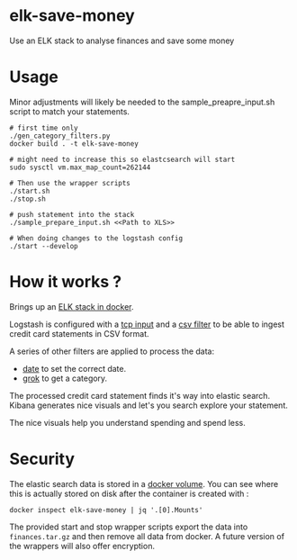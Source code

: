 # elk-save-money
Use an ELK stack to analyse finances and save some money

Usage
=====

Minor adjustments will likely be needed to the sample_preapre_input.sh script to match your
statements. 

    # first time only 
    ./gen_category_filters.py
    docker build . -t elk-save-money 
    
    # might need to increase this so elastcsearch will start 
    sudo sysctl vm.max_map_count=262144

    # Then use the wrapper scripts
    ./start.sh
    ./stop.sh

    # push statement into the stack
    ./sample_prepare_input.sh <<Path to XLS>>

    # When doing changes to the logstash config 
    ./start --develop

How it works ?
==============

Brings up an [ELK stack in docker](https://elk-docker.readthedocs.io/).

Logstash is configured with a 
[tcp input](https://www.elastic.co/guide/en/logstash/current/plugins-inputs-tcp.html)
and a [csv filter](https://www.elastic.co/guide/en/logstash/current/plugins-filters-csv.html) 
to be able to ingest credit card statements in CSV format. 

A series of other filters are applied to process the data:
- [date](https://www.elastic.co/guide/en/logstash/current/plugins-filters-date.html) to set the
    correct date.
- [grok](https://www.elastic.co/guide/en/logstash/current/plugins-filters-grok.html) to get a category.

The processed credit card statement finds it's way into elastic search.
Kibana generates nice visuals and let's you search explore your statement. 

The nice visuals help you understand spending and spend less.

Security 
========

The elastic search data is stored in a [docker volume](https://docs.docker.com/engine/tutorials/dockervolumes/).
You can see where this is actually stored on disk after the container is created with :
    
    docker inspect elk-save-money | jq '.[0].Mounts'

The provided start and stop wrapper scripts export the data into `finances.tar.gz` and then remove all data
from docker.
A future version of the wrappers will also offer encryption.

